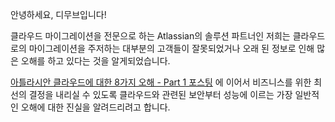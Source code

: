 안녕하세요, 디무브입니다!

클라우드  마이그레이션을  전문으로  하는 Atlassian의  솔루션  파트너인  저희는  클라우드로의  마이그레이션을  주저하는  대부분의  고객들이  잘못되었거나  오래  된  정보로  인해  많은  오해를  하고  있다는  것을  알게되었습니다.

[아틀라시안  클라우드에  대한  8가지  오해  - Part 1  포스팅](http://dmove.co.kr/blog?tpf=board/view&board_code=1&code=389) 에  이어서  비즈니스를  위한  최선의  결정을  내리실  수  있도록  클라우드와  관련된  보안부터  성능에  이르는  가장  일반적인  오해에  대한  진실을  알려드리려고  합니다.
<!--stackedit_data:
eyJoaXN0b3J5IjpbLTczOTMwMTEwN119
-->